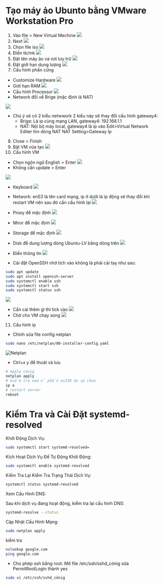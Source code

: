 # Tạo máy ảo Ubunto bằng VMware Workstation Pro

1. Vào file > New Virtual Mechine
![](./image/s1.png)
2. Next
![](./image/s2.png)
3. Chọn file iso
![](./image/s3.png)
4. Điền tk/mk
![](./image/s4.png)
5. Đặt tên máy ảo và nơi lưu trữ
![](./image/s5.png)
6. Đặt giới hạn dung lượng
![](./image/s7.png)
7. Cấu hình phần cứng

- Customize Hardware
![](./image/s7-1.png)
- Giới hạn RAM
![](./image/s7-2.png)
- Cấu hình Processor
![](./image/s7-3.png)
- Network đổi về Brige (mặc định là NAT)

![](./image/s7-4.png)

- Chú ý sẽ có 2 kiểu netwwork 2 kiểu này sẽ thay đổi cấu hình gateway4:
  - Brige: Là ip cùng mạng LAN, gateway4: 192.168.1.1
  - NAT: Nội bộ máy local, gateway4 là ip vào Edit>Virtual Network Editer tìm dòng NAT NAT Setting>Gateway Ip

8. Close > Finish
9. Bật VM vừa tạo
![](./image/s9.png)
10. Cấu hình VM

- Chọn ngôn ngữ English > Enter
![](./image/s10-1.png)
- Không cần update > Enter

![](./image/s10-2.png)

- Keyboard
![](./image/s10-3.png)

- Network: enS3 là tên card mạng, ip ở dưới là ip động sẽ thay đổi khi restart VM nên sau đó cần cấu hình lại
![](./image/s10-4.png)

- Proxy để mặc định
![](./image/s10-5.png)

- Miror để mặc định
![](./image/s10-6.png)

- Storage để mặc định
![](./image/s10-7.png)
- Disk để dung lượng dòng Ubuntu-LV bằng dòng trên
![](./image/s10-8.png)
- Điền thông tin
![](./image/s10-9.png)
- Cài đặt OpenSSH nhớ tích vào không là phải cài tay như sau:

``` sh
sudo apt update
sudo apt install openssh-server
sudo systemctl enable ssh
sudo systemctl start ssh
sudo systemctl status ssh
```

![](./image/s10-10.png)

- Cần cài thêm gì thì tick vào
![](./image/s10-11.png)
- Chờ cho VM chạy xong
![](./image/s10-12.png)

11. Cấu hình ip

- Chỉnh sửa file config netplan

``` sh
sudo nano /etc/netplan/00-installer-config.yaml
```

![Netplan](./image/netplan.png)

- Ctrl+x y để thoát và lưu

``` sh
# Apply cònig
netplan apply
# kiểm tra xem ở phần es330 ăn ip chưa
ip a
# restart server
reboot
```

# Kiểm Tra và Cài Đặt systemd-resolved

Khởi Động Dịch Vụ:

``` sh
sudo systemctl start systemd-resolved=
```

Kích Hoạt Dịch Vụ Để Tự Động Khởi Động:

``` sh
sudo systemctl enable systemd-resolved
```

 Kiểm Tra Lại
Kiểm Tra Trạng Thái Dịch Vụ:

``` sh
systemctl status systemd-resolved
```

Xem Cấu Hình DNS:

Sau khi dịch vụ đang hoạt động, kiểm tra lại cấu hình DNS:

``` sh
systemd-resolve --status
```

Cập Nhật Cấu Hình Mạng:

``` sh
sudo netplan apply
```

kiểm tra

``` sh
nslookup google.com
ping google.com
```

- Cho phép ssh bằng root: Mở file /etc/ssh/sshd_cònig sửa PermitRootLogin thành yes

``` sh
sudo vi /etc/ssh/sshd_cònig
```
